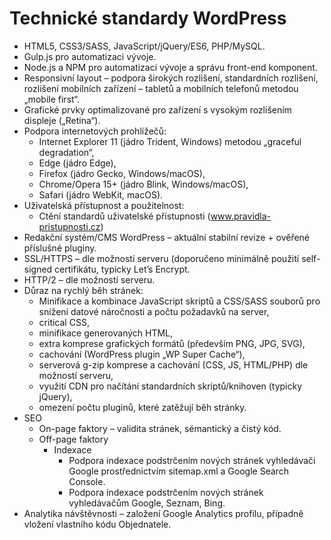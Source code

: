 # Technické standardy WordPress

- HTML5, CSS3/SASS, JavaScript/jQuery/ES6, PHP/MySQL.
- Gulp.js pro automatizaci vývoje.
- Node.js a NPM pro automatizaci vývoje a správu front-end komponent.
- Responsivní layout – podpora širokých rozlišení, standardních rozlišení, rozlišení mobilních zařízení – tabletů a mobilních telefonů metodou „mobile first“.
- Grafické prvky optimalizované pro zařízení s vysokým rozlišením displeje („Retina“).
- Podpora internetových prohlížečů:
	- Internet Explorer 11 (jádro Trident, Windows) metodou „graceful degradation“,
	- Edge (jádro Edge),
	- Firefox (jádro Gecko, Windows/macOS),
	- Chrome/Opera 15+ (jádro Blink, Windows/macOS),
	- Safari (jádro WebKit, macOS).
- Uživatelská přístupnost a použitelnost:
	- Ctění standardů uživatelské přístupnosti (www.pravidla-pristupnosti.cz) 
- Redakční systém/CMS WordPress – aktuální stabilní revize + ověřené příslušné pluginy.
- SSL/HTTPS – dle možností serveru (doporučeno minimálně použití self-signed certifikátu, typicky Let’s Encrypt.
- HTTP/2 – dle možností serveru.
- Důraz na rychlý běh stránek:
	- Minifikace a kombinace JavaScript skriptů a CSS/SASS souborů pro snížení datové náročnosti a počtu požadavků na server,
    - critical CSS,
    - minifikace generovaných HTML,
	- extra komprese grafických formátů (především PNG, JPG, SVG),
	- cachování (WordPress plugin „WP Super Cache“),
	- serverová g-zip komprese a cachování (CSS, JS, HTML/PHP) dle možností serveru,
	- využití CDN pro načítání standardních skriptů/knihoven (typicky jQuery),
	- omezení počtu pluginů, které zatěžují běh stránky.
- SEO
	- On-page faktory – validita stránek, sémantický a čistý kód.
	- Off-page faktory
		- Indexace
			- Podpora indexace podstrčením nových stránek vyhledávači Google prostřednictvím sitemap.xml a Google Search Console.
			- Podpora indexace podstrčením nových stránek vyhledávačům Google, Seznam, Bing.
- Analytika návštěvnosti – založení Google Analytics profilu, případně vložení vlastního kódu Objednatele.
